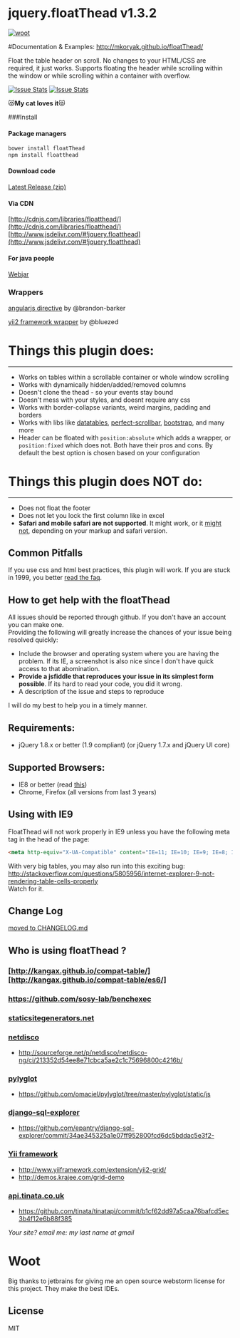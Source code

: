 jquery.floatThead v1.3.2
=================
[![woot](http://giant.gfycat.com/AnyGloriousAlpaca.gif "or just click")](http://mkoryak.github.io/floatThead/)

#Documentation & Examples: http://mkoryak.github.io/floatThead/

Float the table header on scroll. No changes to your HTML/CSS are required, it just works. Supports floating the header while scrolling within the window or while scrolling within a container with overflow. 

[![Issue Stats](http://issuestats.com/github/mkoryak/floatThead/badge/pr)](http://issuestats.com/github/mkoryak/floatThead)
[![Issue Stats](http://issuestats.com/github/mkoryak/floatThead/badge/issue)](http://issuestats.com/github/mkoryak/floatThead)


:heart_eyes_cat:**My cat loves it**:heart_eyes_cat:



###Install

#### Package managers
```bash
bower install floatThead
npm install floatthead
```
#### Download code
[Latest Release (zip)](https://github.com/mkoryak/floatThead/archive/v1.3.2.zip)

#### Via CDN
[http://cdnjs.com/libraries/floatthead/](http://cdnjs.com/libraries/floatthead/)  
[http://www.jsdelivr.com/#!jquery.floatthead](http://www.jsdelivr.com/#!jquery.floatthead)

#### For java people
[Webjar](https://github.com/webjars/floatThead)

### Wrappers 

[angularjs directive](https://github.com/brandon-barker/angular-floatThead) by @brandon-barker

[yii2 framework wrapper](https://github.com/bluezed/yii2-floatThead) by @bluezed

# Things this plugin does:
---------
-   Works on tables within a scrollable container or whole window scrolling
-   Works with dynamically hidden/added/removed columns
-   Doesn't clone the thead - so your events stay bound
-   Doesn't mess with your styles, and doesnt require any css
-   Works with border-collapse variants, weird margins, padding and borders
-   Works with libs like [datatables](http://datatables.net), [perfect-scrollbar](http://mkoryak.github.io/floatThead/examples/perfect-scrollbar/), [bootstrap](http://mkoryak.github.io/floatThead/examples/bootstrap3/), and many more
-   Header can be floated with `position:absolute` which adds a wrapper, or `position:fixed` which does not. Both have their pros and cons. By default the best option is chosen based on your configuration


# Things this plugin does NOT do:
---------
-  Does not float the footer
-  Does not let you lock the first column like in excel
-  **Safari and mobile safari are not supported**. It might work, or it [might not](https://github.com/mkoryak/floatThead/issues/108), depending on your markup and safari version.  

Common Pitfalls
------
If you use css and html best practices, this plugin will work. If you are stuck in 1999, you better [read the faq](http://mkoryak.github.io/floatThead/faq/).

How to get help with the floatThead
------------
All issues should be reported through github. If you don't have an account you can make one.  
Providing the following will greatly increase the chances of your issue being resolved quickly:
 - Include the browser and operating system where you are having the problem. If its IE, a screenshot is also nice since I don't have quick access to that abomination.
 - **Provide a jsfiddle that reproduces your issue in its simplest form possible**. If its hard to read your code, you did it wrong.
 - A description of the issue and steps to reproduce
 
I will do my best to help you in a timely manner.
 

Requirements:
-------------

-   jQuery 1.8.x or better (1.9 compliant) (or jQuery 1.7.x and jQuery UI core)

Supported Browsers:
-------------
-   IE8 or better (read [this](http://mkoryak.github.io/floatThead/examples/row-groups/))
-   Chrome, Firefox (all versions from last 3 years)


Using with IE9 
--------------
FloatThead will not work properly in IE9 unless you have the following meta tag in the head of the page:  
``` html 
<meta http-equiv="X-UA-Compatible" content="IE=11; IE=10; IE=9; IE=8; IE=7; IE=EDGE" />
```

With very big tables, you may also run into this exciting bug: http://stackoverflow.com/questions/5805956/internet-explorer-9-not-rendering-table-cells-properly  
Watch for it.

Change Log
----------
[moved to CHANGELOG.md](https://github.com/mkoryak/floatThead/blob/master/CHANGELOG.md)


## Who is using floatThead ?

### [http://kangax.github.io/compat-table/][http://kangax.github.io/compat-table/es6/]

### https://github.com/sosy-lab/benchexec

### [staticsitegenerators.net](http://staticsitegenerators.net/)

### [netdisco](http://netdisco.org)
- http://sourceforge.net/p/netdisco/netdisco-ng/ci/213352d54ee8e71cbca5ae2c1c75696800c4216b/

### [pylyglot](https://github.com/omaciel/pylyglot)  
- https://github.com/omaciel/pylyglot/tree/master/pylyglot/static/js

### [django-sql-explorer](https://github.com/epantry/django-sql-explorer)
- https://github.com/epantry/django-sql-explorer/commit/34ae345325a1e07ff952800fcd6dc5bddac5e3f2- 

### [Yii framework](http://www.yiiframework.com/)
- http://www.yiiframework.com/extension/yii2-grid/
- http://demos.krajee.com/grid-demo 

### [api.tinata.co.uk](http://api.tinata.co.uk/countries)
- https://github.com/tinata/tinatapi/commit/b1cf62dd97a5caa76bafcd5ec3b4f12e6b88f385


*Your site? email me: my last name at gmail*

# Woot

Big thanks to jetbrains for giving me an open source webstorm license for this project. They make the best IDEs.

License
-------
MIT
